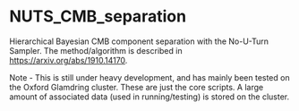 # NUTS_CMB_separation
Hierarchical Bayesian CMB component separation with the No-U-Turn Sampler. The method/algorithm is described in https://arxiv.org/abs/1910.14170.

Note - This is still under heavy development, and has mainly been tested on the Oxford Glamdring cluster. These are just the core scripts. A large amount of associated data (used in running/testing) is stored on the cluster.
